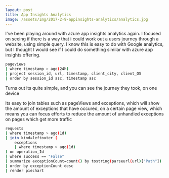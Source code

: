 ```yaml
---
layout: post
title: App Insights Analytics
image: /assets/img/2017-2-9-appinsights-analytics/analytics.jpg
---
```


I've been playing around with azure app insights analytics again. I focused on seeing if there is a way that i could work out a users journey through a website, using simple query. I know this is easy to do with Google analytics, but I thought I would see if I could do something similar with azure app insights offering.

```bash
pageviews
| where timestamp > ago(24h)
| project session_id, url, timestamp, client_city, client_OS
| order by session_id asc, timestamp asc 
```

Turns out its quite simple, and you can see the journey they took, on one device

Its easy to join tables such as pageViews and exceptions, which will show the amount of exceptions that have occured, on a certain page view, which means you can focus efforts to reduce the amount of unhandled exceptions on pages which get more traffic

```bash
requests
| where timestamp > ago(1d)
| join kind=leftouter (
    exceptions
    | where timestamp > ago(1d)
) on operation_Id
| where success == "False"
| summarize exceptionCount=count() by tostring(parseurl(url)["Path"])
| order by exceptionCount desc
| render piechart 
```

